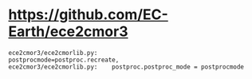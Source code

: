 # https://github.com/EC-Earth/ece2cmor3

```console
ece2cmor3/ece2cmorlib.py:                      postprocmode=postproc.recreate,
ece2cmor3/ece2cmorlib.py:    postproc.postproc_mode = postprocmode

```
